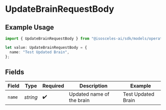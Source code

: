# UpdateBrainRequestBody

## Example Usage

```typescript
import { UpdateBrainRequestBody } from "@isosceles-ai/sdk/models/operations";

let value: UpdateBrainRequestBody = {
  name: "Test Updated Brain",
};
```

## Fields

| Field                     | Type                      | Required                  | Description               | Example                   |
| ------------------------- | ------------------------- | ------------------------- | ------------------------- | ------------------------- |
| `name`                    | *string*                  | :heavy_check_mark:        | Updated name of the brain | Test Updated Brain        |